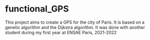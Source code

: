 # functional_GPS

This project aims to create a GPS for the city of Paris. It is based on a genetic algorithm and the Dijkstra algorithm. It was done with another student during my first year at ENSAE Paris, 2021-2022

